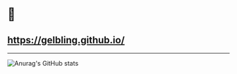# 👋

## <https://gelbling.github.io/>

---

![Anurag's GitHub stats](https://github-readme-stats.vercel.app/api?username=gelbling&show_icons=true&theme=dark&hide=,issues,prs&rank_icon=github&include_all_commits=true&show=discussions_started,discussions_answered&text_bold=false&hide_title=true)

<!--
**gelbling/gelbling** is a ✨ _special_ ✨ repository because its `README.md` (this file) appears on your GitHub profile.

Here are some ideas to get you started:

- 🔭 I’m currently working on ...
- 🌱 I’m currently learning ...
- 👯 I’m looking to collaborate on ...
- 🤔 I’m looking for help with ...
- 💬 Ask me about ...
- 📫 How to reach me: ...
- 😄 Pronouns: ...
- ⚡ Fun fact: ...
-->
